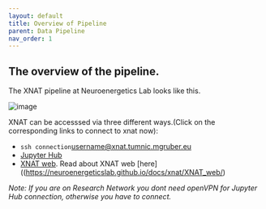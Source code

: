 ```yaml
---
layout: default
title: Overview of Pipeline
parent: Data Pipeline
nav_order: 1
---
```


## The overview of the pipeline.
The XNAT pipeline at Neuroenergetics Lab looks like this.

![image](https://user-images.githubusercontent.com/40626584/214580105-a66f0dcf-1049-4cfd-8743-58f49fec18a2.png)




XNAT can be accesssed via three different ways.(Click on the corresponding links to connect to xnat now):  
- ``ssh connection``<username@xnat.tumnic.mgruber.eu>
- [Jupyter Hub](http://10.0.4.1:8000/hub/login)
- [XNAT web](xnat.tumnic.mgruber.eu/). Read about XNAT web [here]((https://neuroenergeticslab.github.io/docs/xnat/XNAT_web/)

_Note: If you are on Research Network you dont need openVPN for Jupyter Hub connection, otherwise you have to connect._
